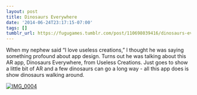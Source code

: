 ```yaml
---
layout: post
title: Dinosaurs Everywhere
date: '2014-06-24T23:17:15-07:00'
tags: []
tumblr_url: https://fugugames.tumblr.com/post/110698039416/dinosaurs-everywhere
---
```

When my nephew said “I love useless creations,” I thought he was saying something profound about app design. Turns out he was talking about this AR app, Dinosaurs Everywhere, from Useless Creations. Just goes to show a little bit of AR and a few dinosaurs can go a long way - all this app does is show dinosaurs walking around.

[![IMG_0004](http://itshardtofondlepenguins.com/wp-content/uploads/2014/06/IMG_0004.png)](http://itshardtofondlepenguins.com/wp-content/uploads/2014/06/IMG_0004.png)


